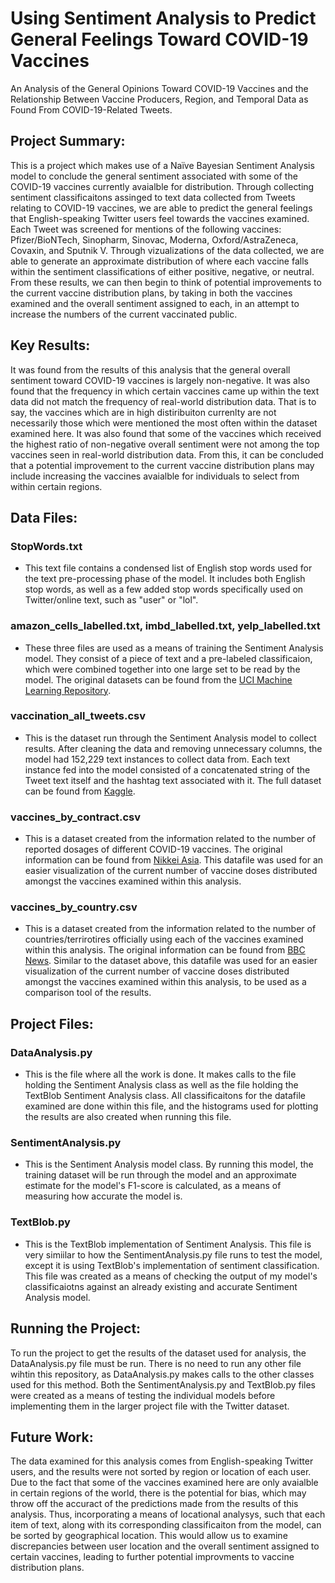 # Using Sentiment Analysis to Predict General Feelings Toward COVID-19 Vaccines 
An Analysis of the General Opinions Toward COVID-19 Vaccines and the Relationship Between Vaccine Producers, Region, and Temporal Data as Found From COVID-19-Related Tweets.

## Project Summary:
This is a project which makes use of a Naïve Bayesian Sentiment Analysis model to conclude the general sentiment associated with some of the COVID-19 vaccines currently avaialble for distribution. Through collecting sentiment classificaitons assinged to text data collected from Tweets relating to COVID-19 vaccines, we are able to predict the general feelings that English-speaking Twitter users feel towards the vaccines examined. Each Tweet was screened for mentions of the following vaccines: Pfizer/BioNTech, Sinopharm, Sinovac, Moderna, Oxford/AstraZeneca, Covaxin, and Sputnik V. Through vizualizations of the data collected, we are able to generate an approximate distribution of where each vaccine falls within the sentiment classifications of either positive, negative, or neutral. From these results, we can then begin to think of potential improvements to the current vaccine distribution plans, by taking in both the vaccines examined and the overall sentiment assigned to each, in an attempt to increase the numbers of the current vaccinated public. 

## Key Results:
It was found from the results of this analysis that the general overall sentiment toward COVID-19 vaccines is largely non-negative. It was also found that the frequency in which certain vaccines came up within the text data did not match the frequency of real-world distribution data. That is to say, the vaccines which are in high distiribuiton currenlty are not necessarily those which were mentioned the most often within the dataset examined here. It was also found that some of the vaccines which received the highest ratio of non-negative overall sentiment were not among the top vaccines seen in real-world distribution data. From this, it can be concluded that a potential improvement to the current vaccine distribution plans may include increasing the vaccines avaialble for individuals to select from within certain regions. 

## Data Files:

### StopWords.txt
- This text file contains a condensed list of English stop words used for the text pre-processing phase of the model. It includes both English stop words, as well as a few added stop words specifically used on Twitter/online text, such as "user" or "lol".

### amazon_cells_labelled.txt, imbd_labelled.txt, yelp_labelled.txt
- These three files are used as a means of training the Sentiment Analysis model. They consist of a piece of text and a pre-labeled classificaion, which were combined together into one large set to be read by the model. The original datasets can be found from the [UCI Machine Learning Repository](https://archive.ics.uci.edu/ml/datasets/Sentiment+Labelled+Sentences).

### vaccination_all_tweets.csv
- This is the dataset run through the Sentiment Analysis model to collect results. After cleaning the data and removing unnecessary columns, the model had 152,229 text instances to collect data from. Each text instance fed into the model consisted of a concatenated string of the Tweet text itself and the hashtag text associated with it. The full dataset can be found from [Kaggle](https://www.kaggle.com/gpreda/all-covid19-vaccines-tweets).

### vaccines_by_contract.csv
- This is a dataset created from the information related to the number of reported dosages of different COVID-19 vaccines. The original information can be found from [Nikkei Asia](https://vdata.nikkei.com/en/newsgraphics/coronavirus-vaccine-status/). This datafile was used for an easier visualization of the current number of vaccine doses distributed amongst the vaccines examined within this analysis. 

### vaccines_by_country.csv
- This is a dataset created from the information related to the number of countries/terrirotires officially using each of the vaccines examined within this analysis. The original information can be found from [BBC News](https://www.bbc.com/news/world-56237778). Similar to the dataset above, this datafile was used for an easier visualization of the current number of vaccine doses distributed amongst the vaccines examined within this analysis, to be used as a comparison tool of the results.

## Project Files:

### DataAnalysis.py 
- This is the file where all the work is done. It makes calls to the file holding the Sentiment Analysis class as well as the file holding the TextBlob Sentiment Analysis class. All classificaitons for the datafile examined are done within this file, and the histograms used for plotting the results are also created when running this file.

### SentimentAnalysis.py 
- This is the Sentiment Analysis model class. By running this model, the training dataset will be run through the model and an approximate estimate for the model's F1-score is calculated, as a means of measuring how accurate the model is.

### TextBlob.py
- This is the TextBlob implementation of Sentiment Analysis. This file is very simiilar to how the SentimentAnalysis.py file runs to test the model, except it is using TextBlob's implementation of sentiment classification. This file was created as a means of checking the output of my model's classificaiotns against an already existing and accurate Sentiment Analysis model. 

## Running the Project:
To run the project to get the results of the dataset used for analysis, the DataAnalysis.py file must be run. There is no need to run any other file wihtin this repository, as DataAnalysis.py makes calls to the other classes used for this method. Both the SentimentAnalysis.py and TextBlob.py files were created as a means of testing the individual models before implementing them in the larger project file with the Twitter dataset. 

## Future Work:
The data examined for this analysis comes from English-speaking Twitter users, and the results were not sorted by region or location of each user. Due to the fact that some of the vaccines examined here are only avaialble in certain regions of the world, there is the potential for bias, which may throw off the accuract of the predictions made from the results of this analysis. Thus, incorporating a means of locational analysys, such that each item of text, along with its corresponding classificaiton from the model, can be sorted by geographical location. This would allow us to examine discrepancies between user location and the overall sentiment assigned to certain vaccines, leading to further potential improvments to vaccine distribution plans.

